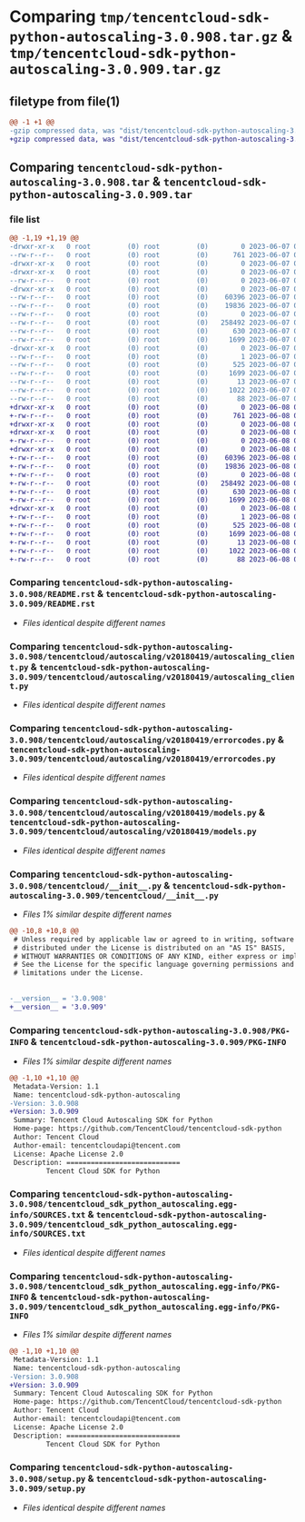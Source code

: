 # Comparing `tmp/tencentcloud-sdk-python-autoscaling-3.0.908.tar.gz` & `tmp/tencentcloud-sdk-python-autoscaling-3.0.909.tar.gz`

## filetype from file(1)

```diff
@@ -1 +1 @@
-gzip compressed data, was "dist/tencentcloud-sdk-python-autoscaling-3.0.908.tar", last modified: Wed Jun  7 00:16:53 2023, max compression
+gzip compressed data, was "dist/tencentcloud-sdk-python-autoscaling-3.0.909.tar", last modified: Thu Jun  8 00:17:23 2023, max compression
```

## Comparing `tencentcloud-sdk-python-autoscaling-3.0.908.tar` & `tencentcloud-sdk-python-autoscaling-3.0.909.tar`

### file list

```diff
@@ -1,19 +1,19 @@
-drwxr-xr-x   0 root         (0) root         (0)        0 2023-06-07 00:16:53.000000 tencentcloud-sdk-python-autoscaling-3.0.908/
--rw-r--r--   0 root         (0) root         (0)      761 2023-06-07 00:16:53.000000 tencentcloud-sdk-python-autoscaling-3.0.908/README.rst
-drwxr-xr-x   0 root         (0) root         (0)        0 2023-06-07 00:16:53.000000 tencentcloud-sdk-python-autoscaling-3.0.908/tencentcloud/
-drwxr-xr-x   0 root         (0) root         (0)        0 2023-06-07 00:16:53.000000 tencentcloud-sdk-python-autoscaling-3.0.908/tencentcloud/autoscaling/
--rw-r--r--   0 root         (0) root         (0)        0 2023-06-07 00:16:53.000000 tencentcloud-sdk-python-autoscaling-3.0.908/tencentcloud/autoscaling/__init__.py
-drwxr-xr-x   0 root         (0) root         (0)        0 2023-06-07 00:16:53.000000 tencentcloud-sdk-python-autoscaling-3.0.908/tencentcloud/autoscaling/v20180419/
--rw-r--r--   0 root         (0) root         (0)    60396 2023-06-07 00:16:53.000000 tencentcloud-sdk-python-autoscaling-3.0.908/tencentcloud/autoscaling/v20180419/autoscaling_client.py
--rw-r--r--   0 root         (0) root         (0)    19836 2023-06-07 00:16:53.000000 tencentcloud-sdk-python-autoscaling-3.0.908/tencentcloud/autoscaling/v20180419/errorcodes.py
--rw-r--r--   0 root         (0) root         (0)        0 2023-06-07 00:16:53.000000 tencentcloud-sdk-python-autoscaling-3.0.908/tencentcloud/autoscaling/v20180419/__init__.py
--rw-r--r--   0 root         (0) root         (0)   258492 2023-06-07 00:16:53.000000 tencentcloud-sdk-python-autoscaling-3.0.908/tencentcloud/autoscaling/v20180419/models.py
--rw-r--r--   0 root         (0) root         (0)      630 2023-06-07 00:16:53.000000 tencentcloud-sdk-python-autoscaling-3.0.908/tencentcloud/__init__.py
--rw-r--r--   0 root         (0) root         (0)     1699 2023-06-07 00:16:53.000000 tencentcloud-sdk-python-autoscaling-3.0.908/PKG-INFO
-drwxr-xr-x   0 root         (0) root         (0)        0 2023-06-07 00:16:53.000000 tencentcloud-sdk-python-autoscaling-3.0.908/tencentcloud_sdk_python_autoscaling.egg-info/
--rw-r--r--   0 root         (0) root         (0)        1 2023-06-07 00:16:53.000000 tencentcloud-sdk-python-autoscaling-3.0.908/tencentcloud_sdk_python_autoscaling.egg-info/dependency_links.txt
--rw-r--r--   0 root         (0) root         (0)      525 2023-06-07 00:16:53.000000 tencentcloud-sdk-python-autoscaling-3.0.908/tencentcloud_sdk_python_autoscaling.egg-info/SOURCES.txt
--rw-r--r--   0 root         (0) root         (0)     1699 2023-06-07 00:16:53.000000 tencentcloud-sdk-python-autoscaling-3.0.908/tencentcloud_sdk_python_autoscaling.egg-info/PKG-INFO
--rw-r--r--   0 root         (0) root         (0)       13 2023-06-07 00:16:53.000000 tencentcloud-sdk-python-autoscaling-3.0.908/tencentcloud_sdk_python_autoscaling.egg-info/top_level.txt
--rw-r--r--   0 root         (0) root         (0)     1022 2023-06-07 00:16:53.000000 tencentcloud-sdk-python-autoscaling-3.0.908/setup.py
--rw-r--r--   0 root         (0) root         (0)       88 2023-06-07 00:16:53.000000 tencentcloud-sdk-python-autoscaling-3.0.908/setup.cfg
+drwxr-xr-x   0 root         (0) root         (0)        0 2023-06-08 00:17:23.000000 tencentcloud-sdk-python-autoscaling-3.0.909/
+-rw-r--r--   0 root         (0) root         (0)      761 2023-06-08 00:17:23.000000 tencentcloud-sdk-python-autoscaling-3.0.909/README.rst
+drwxr-xr-x   0 root         (0) root         (0)        0 2023-06-08 00:17:23.000000 tencentcloud-sdk-python-autoscaling-3.0.909/tencentcloud/
+drwxr-xr-x   0 root         (0) root         (0)        0 2023-06-08 00:17:23.000000 tencentcloud-sdk-python-autoscaling-3.0.909/tencentcloud/autoscaling/
+-rw-r--r--   0 root         (0) root         (0)        0 2023-06-08 00:17:23.000000 tencentcloud-sdk-python-autoscaling-3.0.909/tencentcloud/autoscaling/__init__.py
+drwxr-xr-x   0 root         (0) root         (0)        0 2023-06-08 00:17:23.000000 tencentcloud-sdk-python-autoscaling-3.0.909/tencentcloud/autoscaling/v20180419/
+-rw-r--r--   0 root         (0) root         (0)    60396 2023-06-08 00:17:23.000000 tencentcloud-sdk-python-autoscaling-3.0.909/tencentcloud/autoscaling/v20180419/autoscaling_client.py
+-rw-r--r--   0 root         (0) root         (0)    19836 2023-06-08 00:17:23.000000 tencentcloud-sdk-python-autoscaling-3.0.909/tencentcloud/autoscaling/v20180419/errorcodes.py
+-rw-r--r--   0 root         (0) root         (0)        0 2023-06-08 00:17:23.000000 tencentcloud-sdk-python-autoscaling-3.0.909/tencentcloud/autoscaling/v20180419/__init__.py
+-rw-r--r--   0 root         (0) root         (0)   258492 2023-06-08 00:17:23.000000 tencentcloud-sdk-python-autoscaling-3.0.909/tencentcloud/autoscaling/v20180419/models.py
+-rw-r--r--   0 root         (0) root         (0)      630 2023-06-08 00:17:23.000000 tencentcloud-sdk-python-autoscaling-3.0.909/tencentcloud/__init__.py
+-rw-r--r--   0 root         (0) root         (0)     1699 2023-06-08 00:17:23.000000 tencentcloud-sdk-python-autoscaling-3.0.909/PKG-INFO
+drwxr-xr-x   0 root         (0) root         (0)        0 2023-06-08 00:17:23.000000 tencentcloud-sdk-python-autoscaling-3.0.909/tencentcloud_sdk_python_autoscaling.egg-info/
+-rw-r--r--   0 root         (0) root         (0)        1 2023-06-08 00:17:23.000000 tencentcloud-sdk-python-autoscaling-3.0.909/tencentcloud_sdk_python_autoscaling.egg-info/dependency_links.txt
+-rw-r--r--   0 root         (0) root         (0)      525 2023-06-08 00:17:23.000000 tencentcloud-sdk-python-autoscaling-3.0.909/tencentcloud_sdk_python_autoscaling.egg-info/SOURCES.txt
+-rw-r--r--   0 root         (0) root         (0)     1699 2023-06-08 00:17:23.000000 tencentcloud-sdk-python-autoscaling-3.0.909/tencentcloud_sdk_python_autoscaling.egg-info/PKG-INFO
+-rw-r--r--   0 root         (0) root         (0)       13 2023-06-08 00:17:23.000000 tencentcloud-sdk-python-autoscaling-3.0.909/tencentcloud_sdk_python_autoscaling.egg-info/top_level.txt
+-rw-r--r--   0 root         (0) root         (0)     1022 2023-06-08 00:17:23.000000 tencentcloud-sdk-python-autoscaling-3.0.909/setup.py
+-rw-r--r--   0 root         (0) root         (0)       88 2023-06-08 00:17:23.000000 tencentcloud-sdk-python-autoscaling-3.0.909/setup.cfg
```

### Comparing `tencentcloud-sdk-python-autoscaling-3.0.908/README.rst` & `tencentcloud-sdk-python-autoscaling-3.0.909/README.rst`

 * *Files identical despite different names*

### Comparing `tencentcloud-sdk-python-autoscaling-3.0.908/tencentcloud/autoscaling/v20180419/autoscaling_client.py` & `tencentcloud-sdk-python-autoscaling-3.0.909/tencentcloud/autoscaling/v20180419/autoscaling_client.py`

 * *Files identical despite different names*

### Comparing `tencentcloud-sdk-python-autoscaling-3.0.908/tencentcloud/autoscaling/v20180419/errorcodes.py` & `tencentcloud-sdk-python-autoscaling-3.0.909/tencentcloud/autoscaling/v20180419/errorcodes.py`

 * *Files identical despite different names*

### Comparing `tencentcloud-sdk-python-autoscaling-3.0.908/tencentcloud/autoscaling/v20180419/models.py` & `tencentcloud-sdk-python-autoscaling-3.0.909/tencentcloud/autoscaling/v20180419/models.py`

 * *Files identical despite different names*

### Comparing `tencentcloud-sdk-python-autoscaling-3.0.908/tencentcloud/__init__.py` & `tencentcloud-sdk-python-autoscaling-3.0.909/tencentcloud/__init__.py`

 * *Files 1% similar despite different names*

```diff
@@ -10,8 +10,8 @@
 # Unless required by applicable law or agreed to in writing, software
 # distributed under the License is distributed on an "AS IS" BASIS,
 # WITHOUT WARRANTIES OR CONDITIONS OF ANY KIND, either express or implied.
 # See the License for the specific language governing permissions and
 # limitations under the License.
 
 
-__version__ = '3.0.908'
+__version__ = '3.0.909'
```

### Comparing `tencentcloud-sdk-python-autoscaling-3.0.908/PKG-INFO` & `tencentcloud-sdk-python-autoscaling-3.0.909/PKG-INFO`

 * *Files 1% similar despite different names*

```diff
@@ -1,10 +1,10 @@
 Metadata-Version: 1.1
 Name: tencentcloud-sdk-python-autoscaling
-Version: 3.0.908
+Version: 3.0.909
 Summary: Tencent Cloud Autoscaling SDK for Python
 Home-page: https://github.com/TencentCloud/tencentcloud-sdk-python
 Author: Tencent Cloud
 Author-email: tencentcloudapi@tencent.com
 License: Apache License 2.0
 Description: ============================
         Tencent Cloud SDK for Python
```

### Comparing `tencentcloud-sdk-python-autoscaling-3.0.908/tencentcloud_sdk_python_autoscaling.egg-info/SOURCES.txt` & `tencentcloud-sdk-python-autoscaling-3.0.909/tencentcloud_sdk_python_autoscaling.egg-info/SOURCES.txt`

 * *Files identical despite different names*

### Comparing `tencentcloud-sdk-python-autoscaling-3.0.908/tencentcloud_sdk_python_autoscaling.egg-info/PKG-INFO` & `tencentcloud-sdk-python-autoscaling-3.0.909/tencentcloud_sdk_python_autoscaling.egg-info/PKG-INFO`

 * *Files 1% similar despite different names*

```diff
@@ -1,10 +1,10 @@
 Metadata-Version: 1.1
 Name: tencentcloud-sdk-python-autoscaling
-Version: 3.0.908
+Version: 3.0.909
 Summary: Tencent Cloud Autoscaling SDK for Python
 Home-page: https://github.com/TencentCloud/tencentcloud-sdk-python
 Author: Tencent Cloud
 Author-email: tencentcloudapi@tencent.com
 License: Apache License 2.0
 Description: ============================
         Tencent Cloud SDK for Python
```

### Comparing `tencentcloud-sdk-python-autoscaling-3.0.908/setup.py` & `tencentcloud-sdk-python-autoscaling-3.0.909/setup.py`

 * *Files identical despite different names*

